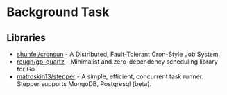 # Background Task

## Libraries
- [shunfei/cronsun](https://github.com/shunfei/cronsun) - A Distributed, Fault-Tolerant Cron-Style Job System.
- [reugn/go-quartz](https://github.com/reugn/go-quartz) - Minimalist and zero-dependency scheduling library for Go
- [matroskin13/stepper](https://github.com/matroskin13/stepper) - A simple, efficient, concurrent task runner. Stepper supports MongoDB, Postgresql (beta).